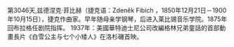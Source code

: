 第3046天,兹德涅克·菲比赫（捷克语：Zdeněk Fibich ，1850年12月21日－1900年10月15日），捷克作曲家。早年随母亲学钢琴，后进入莱比锡音乐学院。1875年回布拉格任剧院指挥。
1937年：美國華特迪士尼公司改編格林兄弟童話的首部動畫長片《白雪公主与七个小矮人》在洛杉磯首映。